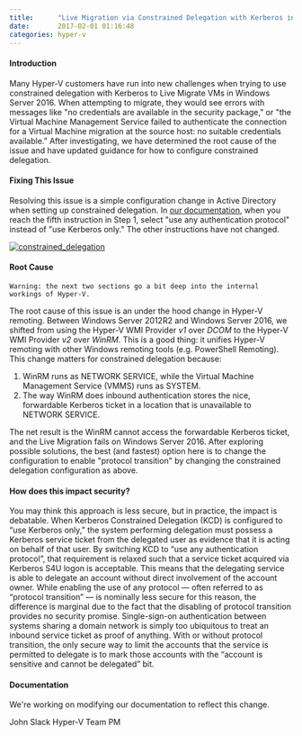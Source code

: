```yaml
---
title:      "Live Migration via Constrained Delegation with Kerberos in Windows Server 2016"
date:       2017-02-01 01:16:48
categories: hyper-v
---
```

#### Introduction

Many Hyper-V customers have run into new challenges when trying to use constrained delegation with Kerberos to Live Migrate VMs in Windows Server 2016. When attempting to migrate, they would see errors with messages like "no credentials are available in the security package," or "the Virtual Machine Management Service failed to authenticate the connection for a Virtual Machine migration at the source host: no suitable credentials available." After investigating, we have determined the root cause of the issue and have updated guidance for how to configure constrained delegation. 

#### Fixing This Issue

Resolving this issue is a simple configuration change in Active Directory when setting up constrained delegation. In [our documentation](https://technet.microsoft.com/windows-server-docs/compute/hyper-v/deploy/set-up-hosts-for-live-migration-without-failover-clustering), when you reach the fifth instruction in Step 1, select "use any authentication protocol" instead of "use Kerberos only." The other instructions have not changed. 

[![constrained_delegation](https://msdnshared.blob.core.windows.net/media/2017/02/constrained_delegation.png)](https://msdnshared.blob.core.windows.net/media/2017/02/constrained_delegation.png)

#### Root Cause
    
    
    Warning: the next two sections go a bit deep into the internal workings of Hyper-V.

The root cause of this issue is an under the hood change in Hyper-V remoting. Between Windows Server 2012R2 and Windows Server 2016, we shifted from using the Hyper-V WMI Provider *v1* over *DCOM* to the Hyper-V WMI Provider *v2* over *WinRM*. This is a good thing: it unifies Hyper-V remoting with other Windows remoting tools (e.g. PowerShell Remoting). This change matters for constrained delegation because: 

  1. WinRM runs as NETWORK SERVICE, while the Virtual Machine Management Service (VMMS) runs as SYSTEM.
  2. The way WinRM does inbound authentication stores the nice, forwardable Kerberos ticket in a location that is unavailable to NETWORK SERVICE.

The net result is the WinRM cannot access the forwardable Kerberos ticket, and the Live Migration fails on Windows Server 2016. After exploring possible solutions, the best (and fastest) option here is to change the configuration to enable "protocol transition" by changing the constrained delegation configuration as above. 

#### How does this impact security?

You may think this approach is less secure, but in practice, the impact is debatable. When Kerberos Constrained Delegation (KCD) is configured to “use Kerberos only,” the system performing delegation must possess a Kerberos service ticket from the delegated user as evidence that it is acting on behalf of that user. By switching KCD to “use any authentication protocol”, that requirement is relaxed such that a service ticket acquired via Kerberos S4U logon is acceptable. This means that the delegating service is able to delegate an account without direct involvement of the account owner. While enabling the use of any protocol — often referred to as “protocol transition” — is nominally less secure for this reason, the difference is marginal due to the fact that the disabling of protocol transition provides no security promise. Single-sign-on authentication between systems sharing a domain network is simply too ubiquitous to treat an inbound service ticket as proof of anything. With or without protocol transition, the only secure way to limit the accounts that the service is permitted to delegate is to mark those accounts with the “account is sensitive and cannot be delegated” bit. 

#### Documentation

We're working on modifying our documentation to reflect this change. 

John Slack Hyper-V Team PM

